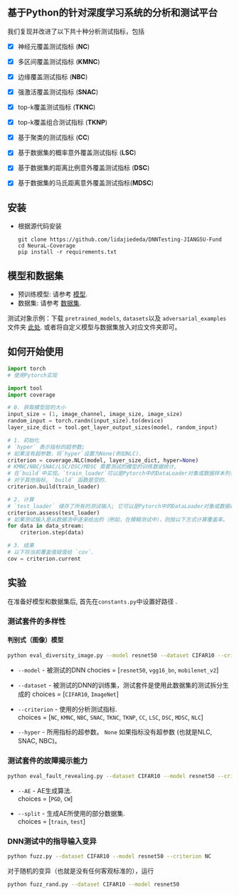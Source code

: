 ## 基于Python的针对深度学习系统的分析和测试平台

我们复现并改进了以下共十种分析测试指标，包括  

- [x] 神经元覆盖测试指标 (**NC**) 
- [x] 多区间覆盖测试指标 (**KMNC**) 
- [x] 边缘覆盖测试指标 (**NBC**) 
- [x] 强激活覆盖测试指标 (**SNAC**) 
- [x] top-k覆盖测试指标 (**TKNC**) 
- [x] top-k覆盖组合测试指标 (**TKNP**) 
- [x] 基于聚类的测试指标 (**CC**) 
- [x] 基于数据集的概率意外覆盖测试指标 (**LSC**) 
- [x] 基于数据集的距离比例意外覆盖测试指标 (**DSC**) 
- [x] 基于数据集的马氏距离意外覆盖测试指标(**MDSC**) 


## 安装

- 根据源代码安装

    ```setup
    git clone https://github.com/lidajiededa/DNNTesting-JIANGSU-Fund
    cd NeuraL-Coverage
    pip install -r requirements.txt
    ```

## 模型和数据集

- 预训练模型: 请参考 [模型](https://github.com/lidajiededa/DNNTesting-JIANGSU-Fund/tree/main/pretrained_models).
- 数据集: 请参考 [数据集](https://github.com/lidajiededa/DNNTesting-JIANGSU-Fund/tree/main/datasets).

测试对象示例：下载 `pretrained_models`, `datasets`以及 `adversarial_examples` 文件夹 [此处](https://hkustconnect-my.sharepoint.com/:f:/g/personal/yyuanaq_connect_ust_hk/EhO-hLQ6SRVItt-ZBkrD-8YBAZTqGAdxOsnMOvHIXeKS9A?e=DjdDsK).
或者将自定义模型与数据集放入对应文件夹即可。

## 如何开始使用

```python
import torch
# 使用Pytorch实现

import tool
import coverage

# 0. 获取模型层的大小
input_size = (1, image_channel, image_size, image_size)
random_input = torch.randn(input_size).to(device)
layer_size_dict = tool.get_layer_output_sizes(model, random_input)

# 1. 初始化
# `hyper` 表示指标的超参数;
# 如果没有超参数，将`hyper`设置为None(例如NLC).
criterion = coverage.NLC(model, layer_size_dict, hyper=None)
# KMNC/NBC/SNAC/LSC/DSC/MDSC 需要测试的模型的训练数据统计,
# 在`build`中实现。`train_loader`可以是Pytorch中的DataLoader对象或数据样本列表。
# 对于其他指标, `build` 函数是空的.
criterion.build(train_loader)

# 2. 计算
# `test_loader` 储存了所有的测试输入; 它可以是Pytorch中的DataLoader对象或数据样本列表。
criterion.assess(test_loader)
# 如果测试输入是从数据流中逐渐给出的（例如，在模糊测试中），则按以下方式计算覆盖率。
for data in data_stream:
    criterion.step(data)

# 3. 结果
# 以下将当前覆盖值赋值给 `cov`.
cov = criterion.current
```

## 实验

在准备好模型和数据集后, 首先在`constants.py`中设置好路径 .  

### 测试套件的多样性

#### 判别式（图像）模型

```bash
python eval_diversity_image.py --model resnet50 --dataset CIFAR10 --criterion NC --hyper 0.75
```

- `--model` - 被测试的DNN 
chocies = [`resnet50`, `vgg16_bn`, `mobilenet_v2`]

- `--dataset` - 被测试的DNN的训练集，测试套件是使用此数据集的测试拆分生成的
choices = [`CIFAR10`, `ImageNet`]

- `--criterion` - 使用的分析测试指标.  
choices = [`NC`, `KMNC`, `NBC`, `SNAC`, `TKNC`, `TKNP`, `CC`, `LSC`, `DSC`, `MDSC`, `NLC`]

- `--hyper` - 所用指标的超参数。 `None` 如果指标没有超参数 (也就是NLC, SNAC, NBC)。

### 测试套件的故障揭示能力

```bash
python eval_fault_revealing.py --dataset CIFAR10 --model resnet50 --criterion NC --hyper 0.75 --AE PGD --split test
```

- `--AE` - AE生成算法.  
choices = [`PGD`,  `CW`]

- `--split` - 生成AE所使用的部分数据集.  
choices = [`train`, `test`]


### DNN测试中的指导输入变异

```bash
python fuzz.py --dataset CIFAR10 --model resnet50 --criterion NC
```

对于随机的变异（也就是没有任何客观标准的），运行

```bash
python fuzz_rand.py --dataset CIFAR10 --model resnet50
```
